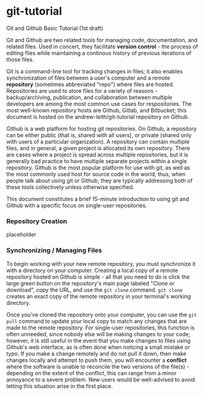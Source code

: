 # git-tutorial
Git and Github Basic Tutorial (1st draft)

Git and Github are two related tools for managing code, documentation, and related files.  Used in concert, they facilitate **version control** - the process of editing files while maintaining a continous history of previous iterations of those files.  

Git is a command-line tool for tracking changes in files; it also enables synchronization of files between a user's computer and a remote **repository** (sometimes abbreviated "repo") where files are hosted.  Repositories are used to store files for a variety of reasons - backup/archiving, publication, and collaboration between multiple developers are among the most common use cases for respositories.  The most well-known repository hosts are Github, Gitlab, and Bitbucket; this document is hosted on the andrew-leith/git-tutorial repository on Github.

Github is a web platform for hosting git repositories.  On Github, a repository can be either public (that is, shared with all users), or private (shared only with users of a particular organization).  A repository can contain multiple files, and in general, a given project is allocated its own repository.  There are cases where a project is spread across multiple repositories, but it is generally bad practice to have multiple separate projects within a single repository.  Github is the most popular platform for use with git, as well as the most commonly used host for source code in the world; thus, when people talk about using git or Github, they are typically addressing both of these tools collectively unless otherwise specified.

This document constitutes a brief 15-minute introduction to using git and Github with a specific focus on single-user repositories.

### Repository Creation

placeholder

### Synchronizing / Managing Files

To begin working with your new remote repository, you must synchronize it with a directory on your computer.  Creating a local copy of a remote repository hosted on Github is simple - all that you need to do is click the large green button on the repository's main page labeled "Clone or download", copy the URL, and use the `git clone` command.  `git clone` creates an exact copy of the remote repository in your terminal's working directory.

Once you've cloned the repository onto your computer, you can use the `git pull` command to update your local copy to match any changes that are made to the remote repository.  For single-user repositories, this function is often unneeded, since nobody else will be making changes to your code; however, it is still useful in the event that you make changes to files using Github's web interface, as is often done when noticing a small mistake or typo.  If you make a change remotely and do not pull it down, then make changes locally and attempt to push them, you will encounter a **conflict** where the software is unable to reconcile the two versions of the file(s) - depending on the extent of the conflict, this can range from a minor annoyance to a severe problem.  New users would be well-advised to avoid letting this situation arise in the first place.
